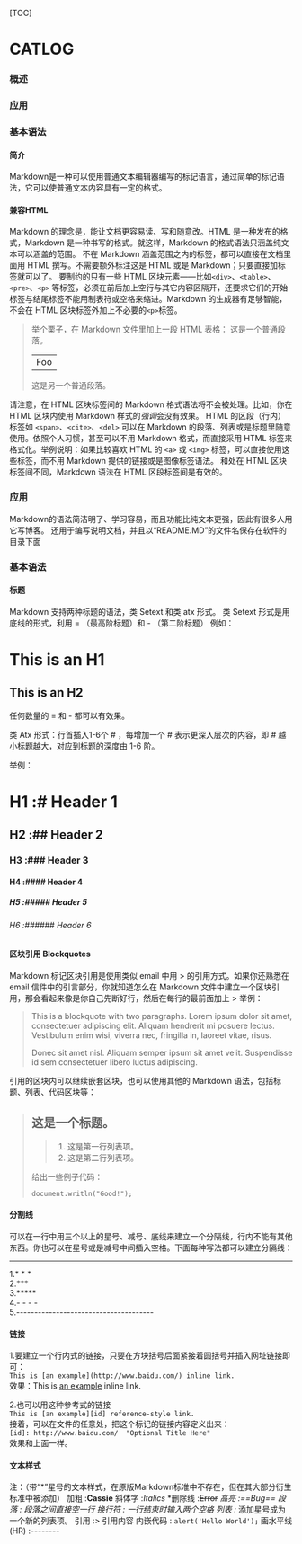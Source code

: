 [TOC]
# CATLOG

### 概述
### 应用
### 基本语法

#### 简介
Markdown是一种可以使用普通文本编辑器编写的标记语言，通过简单的标记语法，它可以使普通文本内容具有一定的格式。


#### 兼容HTML
Markdown 的理念是，能让文档更容易读、写和随意改。HTML 是一种发布的格式，Markdown 是一种书写的格式。就这样，Markdown 的格式语法只涵盖纯文本可以涵盖的范围。
不在 Markdown 涵盖范围之内的标签，都可以直接在文档里面用 HTML 撰写。不需要额外标注这是 HTML 或是 Markdown；只要直接加标签就可以了。
要制约的只有一些 HTML 区块元素――比如`<div>`、`<table>`、`<pre>`、`<p>` 等标签，必须在前后加上空行与其它内容区隔开，还要求它们的开始标签与结尾标签不能用制表符或空格来缩进。Markdown 的生成器有足够智能，不会在 HTML 区块标签外加上不必要的`<p>`标签。

>举个栗子，在 Markdown 文件里加上一段 HTML 表格：
>这是一个普通段落。
><table>
>    <tr>
>        <td>Foo</td>
>    </tr>
></table>
>
>这是另一个普通段落。

请注意，在 HTML 区块标签间的 Markdown 格式语法将不会被处理。比如，你在 HTML 区块内使用 Markdown 样式的*强调*会没有效果。
HTML 的区段（行内）标签如 `<span>`、`<cite>`、`<del>` 可以在 Markdown 的段落、列表或是标题里随意使用。依照个人习惯，甚至可以不用 Markdown 格式，而直接采用 HTML 标签来格式化。举例说明：如果比较喜欢 HTML 的 `<a>` 或 `<img>` 标签，可以直接使用这些标签，而不用 Markdown 提供的链接或是图像标签语法。
和处在 HTML 区块标签间不同，Markdown 语法在 HTML 区段标签间是有效的。

### 应用
Markdown的语法简洁明了、学习容易，而且功能比纯文本更强，因此有很多人用它写博客。
还用于编写说明文档，并且以“README.MD”的文件名保存在软件的目录下面


### 基本语法
#### 标题
Markdown 支持两种标题的语法，类 Setext 和类 atx 形式。
类 Setext 形式是用底线的形式，利用 = （最高阶标题）和  - （第二阶标题）
例如：

This is an H1
=============

This is an H2
-------------

任何数量的 = 和 - 都可以有效果。

类 Atx 形式：行首插入1-6个 # ，每增加一个 # 表示更深入层次的内容，即 # 越小标题越大，对应到标题的深度由 1-6 阶。

举例：
# H1 :# Header 1
## H2 :## Header 2
### H3 :### Header 3
#### H4 :#### Header 4
##### H5 :##### Header 5
###### H6 :###### Header 6

#### 区块引用 Blockquotes
Markdown 标记区块引用是使用类似 email 中用 > 的引用方式。如果你还熟悉在 email 信件中的引言部分，你就知道怎么在 Markdown 文件中建立一个区块引用，那会看起来像是你自己先断好行，然后在每行的最前面加上 > 
举例：
> This is a blockquote with two paragraphs. Lorem ipsum dolor sit amet,
> consectetuer adipiscing elit. Aliquam hendrerit mi posuere lectus.
> Vestibulum enim wisi, viverra nec, fringilla in, laoreet vitae, risus.
> 
> Donec sit amet nisl. Aliquam semper ipsum sit amet velit. Suspendisse
> id sem consectetuer libero luctus adipiscing.

引用的区块内可以继续嵌套区块，也可以使用其他的 Markdown 语法，包括标题、列表、代码区块等：

> ## 这是一个标题。
> 
> >1.   这是第一行列表项。
> >2.   这是第二行列表项。
> 
> 给出一些例子代码：
> 
>     document.writln("Good!");

#### 分割线
可以在一行中用三个以上的星号、减号、底线来建立一个分隔线，行内不能有其他东西。你也可以在星号或是减号中间插入空格。下面每种写法都可以建立分隔线：
* * *

1.* * *  
2.***  
3.*****  
4.- - - -  
5.--------------------------------------

####  链接
1.要建立一个行内式的链接，只要在方块括号后面紧接着圆括号并插入网址链接即可：  
`This is [an example](http://www.baidu.com/) inline link.`  
效果：This is [an example](http://www.baidu.com/) inline link.

2.也可以用这种参考式的链接  
`This is [an example][id] reference-style link.`  
接着，可以在文件的任意处，把这个标记的链接内容定义出来：  
`[id]: http://www.baidu.com/  "Optional Title Here"`  
效果和上面一样。



#### 文本样式
注：（带“*”星号的文本样式，在原版Markdown标准中不存在，但在其大部分衍生标准中被添加）
加粗 :**Cassie**
斜体字 :*Italics*
*删除线 :~~Error~~
*高亮 :==Bug==
段落 : 段落之间直接空一行
换行符 : 一行结束时输入两个空格
列表 :* 添加星号成为一个新的列表项。
引用 :> 引用内容
内嵌代码 : `alert('Hello World');`
画水平线 (HR) :--------
